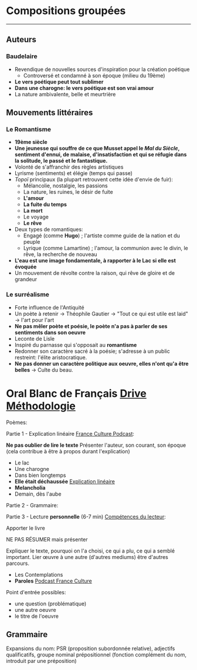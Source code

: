 # Compositions groupées
---
## Auteurs
### Baudelaire
* Revendique de nouvelles sources d'inspiration pour la création poétique
	* Controversé et condamné à son époque (milieu du 19ème)
* **Le vers poétique peut tout sublimer**
* **Dans une charogne: le vers poétique est son vrai amour**
* La nature ambivalente, belle et meurtrière

## Mouvements littéraires
### Le Romantisme

* **19ème siècle**
* **Une jeunesse qui souffre de ce que Musset appel le *Mal du Siècle*, sentiment d'ennui, de malaise, d'insatisfaction et qui se réfugie dans la solitude, le passé et le fantastique.**
* Volonté de s'affranchir des règles artistiques
* Lyrisme (sentiments) et élégie (temps qui passe)
* *Topoï* principaux (la plupart retrouvent cette idée d'envie de fuir):
	* Mélancolie, nostalgie, les passions
	* La nature, les ruines, le désir de fuite
	* **L'amour**
	* **La fuite du temps**
	* **La mort**
	* Le voyage 
	* **Le rêve**
* Deux types de romantiques:
	* Engagé (comme **Hugo**) ; l'artiste comme guide de la nation et du peuple
	* Lyrique (comme Lamartine) ; l'amour, la communion avec le divin, le rêve, la recherche de nouveau
* **L'eau est une image fondamentale, à rapporter à le Lac si elle est évoquée** 
* Un mouvement de révolte contre la raison, qui rêve de gloire et de grandeur

### Le surréalisme
* Forte influence de l'Antiquité
* Un poète à retenir -> Théophile Gautier -> "Tout ce qui est utile est laid" -> l'art pour l'art
* **Ne pas mêler poète et poésie, le poète n'a pas à parler de ses sentiments dans son oeuvre**
* Leconte de Lisle
* Inspiré du parnasse qui s'opposait au **romantisme**
* Redonner son caractère sacré à la poésie; s'adresse à un public restreint: l'élite aristocratique.
* **Ne pas donner un caractère politique aux oeuvre, elles n'ont qu'a être belles** -> Culte du beau.

# Oral Blanc de Français [Drive](https://drive.google.com/drive/u/0/folders/0AEG5TY4D9UzFUk9PVA) [Méthodologie](https://drive.google.com/drive/u/0/folders/13xCvTo3_dfB_vY14tOCUjAkDSfJIwM85) 

Poèmes:

Partie 1 - Explication linéaire [France Culture Podcast](https://www.franceculture.fr/emissions/ecoutez-revisez):

**Ne pas oublier de lire le texte**
Présenter l'auteur, son courant, son époque (cela contribue à être à propos durant l'explication)

* Le lac
* Une charogne 
* Dans bien longtemps
* **Elle était déchaussée** [Explication linéaire](https://docs.google.com/document/d/1APyfWHMrd8VTRAbrr0EG_apIeEFlKFeM-96G2RMaANk/edit)
* **Melancholia** 
* Demain, dès l'aube 

Partie 2 - Grammaire:

Partie 3 - Lecture **personnelle** (6-7 min) [Compétences du lecteur](https://docs.google.com/document/d/175FEfCFWkUTsl14W7f78ShIGcPXVAIx6qfASw-F_KH0/edit):

Apporter le livre

NE PAS RÉSUMER mais présenter

Expliquer le texte, pourquoi on l'a choisi, ce qui a plu, ce qui a semblé important. Lier œuvre à une autre (d'autres mediums) être d'autres parcours.

* Les Contemplations
* **Paroles** [Podcast France Culture](https://www.franceinter.fr/emissions/affaires-sensibles/affaires-sensibles-14-avril-2017)

Point d'entrée possibles:
* une question (problématique)
* une autre oeuvre
* le titre de l'oeuvre

## Grammaire

Expansions du nom: PSR (proposition subordonnée relative), adjectifs qualificatifs, groupe nominal prépositionnel (fonction complément du nom, introduit par une préposition)